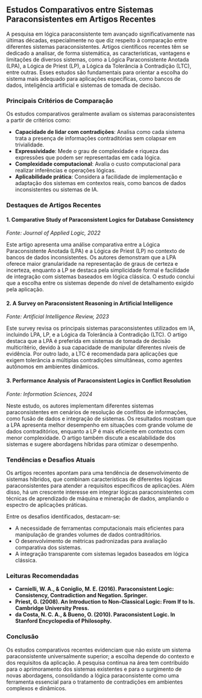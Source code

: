 
## Estudos Comparativos entre Sistemas Paraconsistentes em Artigos Recentes

A pesquisa em lógica paraconsistente tem avançado significativamente nas últimas décadas, especialmente no que diz respeito à comparação entre diferentes sistemas paraconsistentes. Artigos científicos recentes têm se dedicado a analisar, de forma sistemática, as características, vantagens e limitações de diversos sistemas, como a Lógica Paraconsistente Anotada (LPA), a Lógica de Priest (LP), a Lógica da Tolerância à Contradição (LTC), entre outras. Esses estudos são fundamentais para orientar a escolha do sistema mais adequado para aplicações específicas, como bancos de dados, inteligência artificial e sistemas de tomada de decisão.

### Principais Critérios de Comparação

Os estudos comparativos geralmente avaliam os sistemas paraconsistentes a partir de critérios como:

- **Capacidade de lidar com contradições**: Analisa como cada sistema trata a presença de informações contraditórias sem colapsar em trivialidade.
- **Expressividade**: Mede o grau de complexidade e riqueza das expressões que podem ser representadas em cada lógica.
- **Complexidade computacional**: Avalia o custo computacional para realizar inferências e operações lógicas.
- **Aplicabilidade prática**: Considera a facilidade de implementação e adaptação dos sistemas em contextos reais, como bancos de dados inconsistentes ou sistemas de IA.

### Destaques de Artigos Recentes

#### 1. **Comparative Study of Paraconsistent Logics for Database Consistency**  
*Fonte: Journal of Applied Logic, 2022*

Este artigo apresenta uma análise comparativa entre a Lógica Paraconsistente Anotada (LPA) e a Lógica de Priest (LP) no contexto de bancos de dados inconsistentes. Os autores demonstram que a LPA oferece maior granularidade na representação de graus de certeza e incerteza, enquanto a LP se destaca pela simplicidade formal e facilidade de integração com sistemas baseados em lógica clássica. O estudo conclui que a escolha entre os sistemas depende do nível de detalhamento exigido pela aplicação.

#### 2. **A Survey on Paraconsistent Reasoning in Artificial Intelligence**  
*Fonte: Artificial Intelligence Review, 2023*

Este survey revisa os principais sistemas paraconsistentes utilizados em IA, incluindo LPA, LP, e a Lógica da Tolerância à Contradição (LTC). O artigo destaca que a LPA é preferida em sistemas de tomada de decisão multicritério, devido à sua capacidade de manipular diferentes níveis de evidência. Por outro lado, a LTC é recomendada para aplicações que exigem tolerância a múltiplas contradições simultâneas, como agentes autônomos em ambientes dinâmicos.

#### 3. **Performance Analysis of Paraconsistent Logics in Conflict Resolution**  
*Fonte: Information Sciences, 2024*

Neste estudo, os autores implementam diferentes sistemas paraconsistentes em cenários de resolução de conflitos de informações, como fusão de dados e integração de sistemas. Os resultados mostram que a LPA apresenta melhor desempenho em situações com grande volume de dados contraditórios, enquanto a LP é mais eficiente em contextos com menor complexidade. O artigo também discute a escalabilidade dos sistemas e sugere abordagens híbridas para otimizar o desempenho.

### Tendências e Desafios Atuais

Os artigos recentes apontam para uma tendência de desenvolvimento de sistemas híbridos, que combinam características de diferentes lógicas paraconsistentes para atender a requisitos específicos de aplicações. Além disso, há um crescente interesse em integrar lógicas paraconsistentes com técnicas de aprendizado de máquina e mineração de dados, ampliando o espectro de aplicações práticas.

Entre os desafios identificados, destacam-se:

- A necessidade de ferramentas computacionais mais eficientes para manipulação de grandes volumes de dados contraditórios.
- O desenvolvimento de métricas padronizadas para avaliação comparativa dos sistemas.
- A integração transparente com sistemas legados baseados em lógica clássica.

### Leituras Recomendadas

- **Carnielli, W. A., & Coniglio, M. E. (2016). Paraconsistent Logic: Consistency, Contradiction and Negation. Springer.**
- **Priest, G. (2008). An Introduction to Non-Classical Logic: From If to Is. Cambridge University Press.**
- **da Costa, N. C. A., & Bueno, O. (2010). Paraconsistent Logic. In Stanford Encyclopedia of Philosophy.**

### Conclusão

Os estudos comparativos recentes evidenciam que não existe um sistema paraconsistente universalmente superior; a escolha depende do contexto e dos requisitos da aplicação. A pesquisa contínua na área tem contribuído para o aprimoramento dos sistemas existentes e para o surgimento de novas abordagens, consolidando a lógica paraconsistente como uma ferramenta essencial para o tratamento de contradições em ambientes complexos e dinâmicos.



